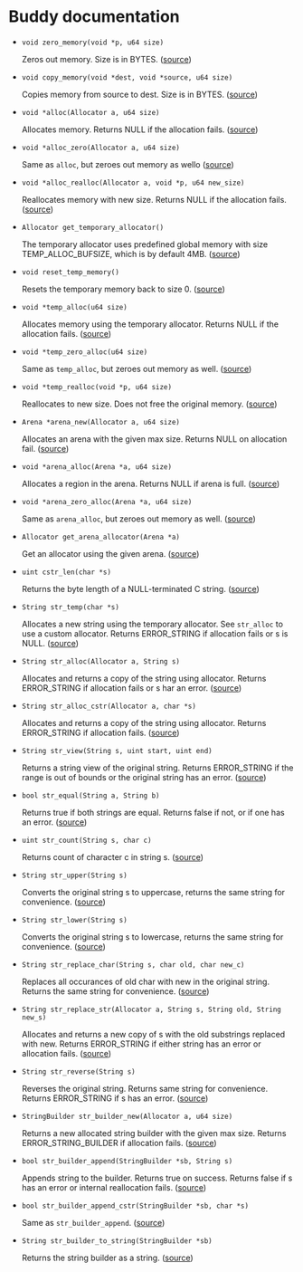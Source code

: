 # Buddy documentation

- `void zero_memory(void *p, u64 size)`

	Zeros out memory. Size is in BYTES. 
 ([source](buddy.h#30))
- `void copy_memory(void *dest, void *source, u64 size)`

	Copies memory from source to dest. Size is in BYTES. 
 ([source](buddy.h#30))
- `void *alloc(Allocator a, u64 size)`

	Allocates memory. Returns NULL if the allocation fails. 
 ([source](buddy.h#30))
- `void *alloc_zero(Allocator a, u64 size)`

	Same as `alloc`, but zeroes out memory as wello 
 ([source](buddy.h#30))
- `void *alloc_realloc(Allocator a, void *p, u64 new_size)`

	Reallocates memory with new size. Returns NULL if the allocation fails. 
 ([source](buddy.h#30))
- `Allocator get_temporary_allocator()`

	The temporary allocator uses predefined global memory with size TEMP_ALLOC_BUFSIZE, which is by default 4MB. 
 ([source](buddy.h#30))
- `void reset_temp_memory()`

	Resets the temporary memory back to size 0. 
 ([source](buddy.h#30))
- `void *temp_alloc(u64 size)`

	Allocates memory using the temporary allocator. Returns NULL if the allocation fails. 
 ([source](buddy.h#30))
- `void *temp_zero_alloc(u64 size)`

	Same as `temp_alloc`, but zeroes out memory as well. 
 ([source](buddy.h#30))
- `void *temp_realloc(void *p, u64 size)`

	Reallocates to new size. Does not free the original memory. 
 ([source](buddy.h#30))
- `Arena *arena_new(Allocator a, u64 size)`

	Allocates an arena with the given max size. Returns NULL on allocation fail. 
 ([source](buddy.h#30))
- `void *arena_alloc(Arena *a, u64 size)`

	Allocates a region in the arena. Returns NULL if arena is full. 
 ([source](buddy.h#30))
- `void *arena_zero_alloc(Arena *a, u64 size)`

	Same as `arena_alloc`, but zeroes out memory as well. 
 ([source](buddy.h#30))
- `Allocator get_arena_allocator(Arena *a)`

	Get an allocator using the given arena. 
 ([source](buddy.h#30))
- `uint cstr_len(char *s)`

	Returns the byte length of a NULL-terminated C string. 
 ([source](buddy.h#30))
- `String str_temp(char *s)`

	Allocates a new string using the temporary allocator. See `str_alloc` to use a custom allocator. Returns ERROR_STRING if allocation fails or s is NULL. 
 ([source](buddy.h#30))
- `String str_alloc(Allocator a, String s)`

	Allocates and returns a copy of the string using allocator. Returns ERROR_STRING if allocation fails or s har an error. 
 ([source](buddy.h#30))
- `String str_alloc_cstr(Allocator a, char *s)`

	Allocates and returns a copy of the string using allocator. Returns ERROR_STRING if allocation fails. 
 ([source](buddy.h#30))
- `String str_view(String s, uint start, uint end)`

	Returns a string view of the original string. Returns ERROR_STRING if the range is out of bounds or the original string has an error. 
 ([source](buddy.h#30))
- `bool str_equal(String a, String b)`

	Returns true if both strings are equal. Returns false if not, or if one has an error. 
 ([source](buddy.h#30))
- `uint str_count(String s, char c)`

	Returns count of character c in string s. 
 ([source](buddy.h#30))
- `String str_upper(String s)`

	Converts the original string s to uppercase, returns the same string for convenience. 
 ([source](buddy.h#30))
- `String str_lower(String s)`

	Converts the original string s to lowercase, returns the same string for convenience. 
 ([source](buddy.h#30))
- `String str_replace_char(String s, char old, char new_c)`

	Replaces all occurances of old char with new in the original string. Returns the same string for convenience. 
 ([source](buddy.h#30))
- `String str_replace_str(Allocator a, String s, String old, String new_s)`

	Allocates and returns a new copy of s with the old substrings replaced with new. Returns ERROR_STRING if either string has an error or allocation fails. 
 ([source](buddy.h#30))
- `String str_reverse(String s)`

	Reverses the original string. Returns same string for convenience. Returns ERROR_STRING if s has an error. 
 ([source](buddy.h#30))
- `StringBuilder str_builder_new(Allocator a, u64 size)`

	Returns a new allocated string builder with the given max size. Returns ERROR_STRING_BUILDER if allocation fails. 
 ([source](buddy.h#30))
- `bool str_builder_append(StringBuilder *sb, String s)`

	Appends string to the builder. Returns true on success. Returns false if s has an error or internal reallocation fails. 
 ([source](buddy.h#30))
- `bool str_builder_append_cstr(StringBuilder *sb, char *s)`

	Same as `str_builder_append`. 
 ([source](buddy.h#30))
- `String str_builder_to_string(StringBuilder *sb)`

	Returns the string builder as a string. 
 ([source](buddy.h#30))